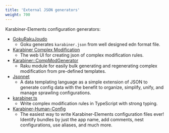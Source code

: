 ```yaml
---
title: 'External JSON generators'
weight: 700
---
```


Karabiner-Elements configuration generators:

-   [GokuRakuJoudo](https://github.com/yqrashawn/GokuRakuJoudo#usage)
    -   Goku generates `karabiner.json` from well designed edn format file.
-   [Karabiner Complex Modification](https://genesy.github.io/karabiner-complex-rules-generator/)
    -   The web UI for creating json of complex modification rules.
-   [Karabiner::CompModGenerator](https://github.com/sdondley/Karabiner-CompModGenerator)
    -   Raku module for easily bulk generating and regenerating complex modification from pre-defined templates.
-   [Jsonnet](https://jsonnet.org/)
    -   A data templating language as a simple extension of JSON to generate config data with the benefit to organize, simplify, unify, and manage sprawling configurations.
-   [karabiner.ts](https://github.com/evan-liu/karabiner.ts)
    -   Write complex modification rules in TypeScript with strong typing.
-   [Karabiner-Human-Config](https://github.com/nrjdalal/karabiner-human-config#readme)
    -   The easiest way to write Karabiner-Elements configuration files ever! Identify bundles by just the app name, add comments, nest configurations, use aliases, and much more.
